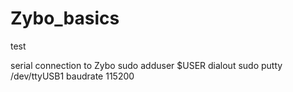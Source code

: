 # Zybo_basics
test

serial connection to Zybo
sudo adduser $USER dialout
sudo putty
/dev/ttyUSB1    baudrate 115200
